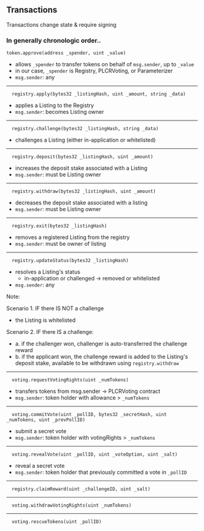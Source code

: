 ## Transactions

Transactions change state & require signing

### In generally chronologic order..

```
token.approve(address _spender, uint _value)
```

* allows `_spender` to transfer tokens on behalf of `msg.sender`, up to `_value`
* in our case, `_spender` is Registry, PLCRVoting, or Parameterizer
* `msg.sender`: any

---

```
  registry.apply(bytes32 _listingHash, uint _amount, string _data)
```

* applies a Listing to the Registry
* `msg.sender`: becomes Listing owner

---

```
  registry.challenge(bytes32 _listingHash, string _data)
```

* challenges a Listing (either in-application or whitelisted)

---

```
  registry.deposit(bytes32 _listingHash, uint _amount)
```

* increases the deposit stake associated with a Listing
* `msg.sender`: must be Listing owner

---

```
  registry.withdraw(bytes32 _listingHash, uint _amount)
```

* decreases the deposit stake associated with a listing
* `msg.sender`: must be Listing owner

---

```
  registry.exit(bytes32 _listingHash)
```

* removes a registered Listing from the registry
* `msg.sender`: must be owner of listing

---

```
  registry.updateStatus(bytes32 _listingHash)
```

* resolves a Listing's status
  * in-application or challenged -> removed or whitelisted
* `msg.sender`: any

Note:

Scenario 1. IF there IS NOT a challenge

* the Listing is whitelisted

Scenario 2. IF there IS a challenge:

* a. if the challenger won, challenger is auto-transferred the challenge reward
* b. if the applicant won, the challenge reward is added to the Listing's deposit stake, available to be withdrawn using `registry.withdraw`

---

```
  voting.requestVotingRights(uint _numTokens)
```

* transfers tokens from msg.sender -> PLCRVoting contract
* `msg.sender`: token holder with allowance > `_numTokens`

---

```
  voting.commitVote(uint _pollID, bytes32 _secretHash, uint _numTokens, uint _prevPollID)
```

* submit a secret vote
* `msg.sender`: token holder with votingRights > `_numTokens`

---

```
  voting.revealVote(uint _pollID, uint _voteOption, uint _salt)
```

* reveal a secret vote
* `msg.sender`: token holder that previously committed a vote in `_pollID`

---

```
  registry.claimReward(uint _challengeID, uint _salt)
```

---

```
  voting.withdrawVotingRights(uint _numTokens)
```

---

```
  voting.rescueTokens(uint _pollID)
```
